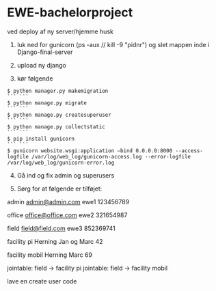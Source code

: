 # EWE-bachelorproject


ved deploy af ny server/hjemme husk 

1. luk ned for gunicorn (ps -aux // kill -9 "pidnr") og slet mappen inde i Django-final-server

2. upload ny django 

3. kør følgende
```
$ python manager.py makemigration
``` ```
$ python manage.py migrate
``` ```
$ python manage.py createsuperuser
``` ```
$ python manage.py collectstatic
``` ```
$ pip install gunicorn
``` ```
$ gunicorn website.wsgi:application –bind 0.0.0.0:8000 --access-logfile /var/log/web_log/gunicorn-access.log --error-logfile /var/log/web_log/gunicorn-error.log
```
4. Gå ind og fix admin og superusers

5. Sørg for at følgende er tilføjet: 

admin
admin@admin.com
ewe1
123456789

office
office@office.com
ewe2
321654987

field
field@field.com
ewe3
852369741

facility pi
Herning
Jan og Marc
42


facility mobil
Herning
Marc
69

jointable: field -> facility pi
jointable: field -> facility mobil

lave en create user code

